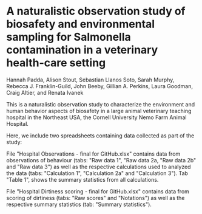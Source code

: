 # A naturalistic observation study of biosafety and environmental sampling for Salmonella contamination in a veterinary health-care setting
Hannah Padda, Alison Stout, Sebastian Llanos Soto, Sarah Murphy, Rebecca J. Franklin-Guild, John Beeby, Gillian A. Perkins, Laura Goodman, Craig Altier, and Renata Ivanek 

This is a naturalistic observation study to characterize the environment and human behavior aspects of biosafety in a large animal veterinary teaching hospital in the Northeast USA, the Cornell University Nemo Farm Animal Hospital. 

Here, we include two spreadsheets containing data collected as part of the study:

File "Hospital Observations - final for GitHub.xlsx" contains data from observations of behaviour (tabs: "Raw data 1", "Raw data 2a, "Raw data 2b" and "Raw data 3") as well as the respective calculations used to analyzed the data (tabs: "Calculation 1", "Calculation 2a" and "Calculation 3"). Tab "Table 1", shows the summary statistics from all calculations.

File "Hospital Dirtiness scoring - final for GitHub.xlsx" contains data from scoring of dirtiness (tabs: "Raw scores" and "Notations") as well as the respective summary statistics (tab: "Summary statistics"). 

